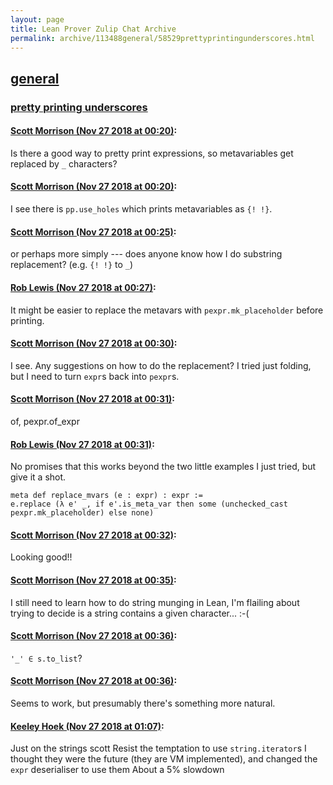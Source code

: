 ```yaml
---
layout: page
title: Lean Prover Zulip Chat Archive 
permalink: archive/113488general/58529prettyprintingunderscores.html
---
```


## [general](index.html)
### [pretty printing underscores](58529prettyprintingunderscores.html)

#### [Scott Morrison (Nov 27 2018 at 00:20)](https://leanprover.zulipchat.com/#narrow/stream/113488-general/topic/pretty%20printing%20underscores/near/148406464):
Is there a good way to pretty print expressions, so metavariables get replaced by `_` characters?

#### [Scott Morrison (Nov 27 2018 at 00:20)](https://leanprover.zulipchat.com/#narrow/stream/113488-general/topic/pretty%20printing%20underscores/near/148406530):
I see there is `pp.use_holes` which prints metavariables as `{! !}`.

#### [Scott Morrison (Nov 27 2018 at 00:25)](https://leanprover.zulipchat.com/#narrow/stream/113488-general/topic/pretty%20printing%20underscores/near/148406776):
or perhaps more simply --- does anyone know how I do substring replacement? (e.g. `{! !}` to `_`)

#### [Rob Lewis (Nov 27 2018 at 00:27)](https://leanprover.zulipchat.com/#narrow/stream/113488-general/topic/pretty%20printing%20underscores/near/148406884):
It might be easier to replace the metavars with `pexpr.mk_placeholder` before printing.

#### [Scott Morrison (Nov 27 2018 at 00:30)](https://leanprover.zulipchat.com/#narrow/stream/113488-general/topic/pretty%20printing%20underscores/near/148407075):
I see. Any suggestions on how to do the replacement? I tried just folding, but I need to turn `expr`s back into `pexpr`s.

#### [Scott Morrison (Nov 27 2018 at 00:31)](https://leanprover.zulipchat.com/#narrow/stream/113488-general/topic/pretty%20printing%20underscores/near/148407086):
of, pexpr.of_expr

#### [Rob Lewis (Nov 27 2018 at 00:31)](https://leanprover.zulipchat.com/#narrow/stream/113488-general/topic/pretty%20printing%20underscores/near/148407113):
No promises that this works beyond the two little examples I just tried, but give it a shot.
```lean
meta def replace_mvars (e : expr) : expr :=
e.replace (λ e' _, if e'.is_meta_var then some (unchecked_cast pexpr.mk_placeholder) else none)
```

#### [Scott Morrison (Nov 27 2018 at 00:32)](https://leanprover.zulipchat.com/#narrow/stream/113488-general/topic/pretty%20printing%20underscores/near/148407167):
Looking good!!

#### [Scott Morrison (Nov 27 2018 at 00:35)](https://leanprover.zulipchat.com/#narrow/stream/113488-general/topic/pretty%20printing%20underscores/near/148407267):
I still need to learn how to do string munging in Lean, I'm flailing about trying to decide is a string contains a given character... :-(

#### [Scott Morrison (Nov 27 2018 at 00:36)](https://leanprover.zulipchat.com/#narrow/stream/113488-general/topic/pretty%20printing%20underscores/near/148407316):
`'_' ∈ s.to_list`?

#### [Scott Morrison (Nov 27 2018 at 00:36)](https://leanprover.zulipchat.com/#narrow/stream/113488-general/topic/pretty%20printing%20underscores/near/148407320):
Seems to work, but presumably there's something more natural.

#### [Keeley Hoek (Nov 27 2018 at 01:07)](https://leanprover.zulipchat.com/#narrow/stream/113488-general/topic/pretty%20printing%20underscores/near/148408767):
Just on the strings scott
Resist the temptation to use `string.iterator`s
I thought they were the future (they are VM implemented), and changed the `expr` deserialiser to use them
About a 5% slowdown

